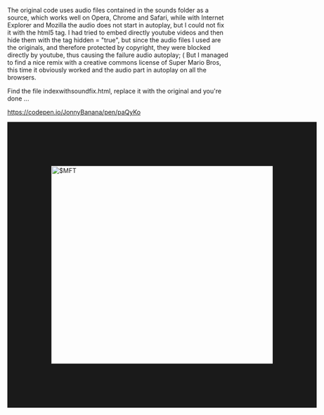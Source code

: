 The original code uses audio files contained in the sounds folder as a source, which works well on Opera, Chrome and Safari, while with Internet Explorer and Mozilla the audio does not start in autoplay, but I could not fix it with the html5 tag.
I had tried to embed directly youtube videos and then hide them with the tag hidden = "true", but since the audio files I used are the originals, and therefore protected by copyright, they were blocked directly by youtube, thus causing the failure audio autoplay; (
But I managed to find a nice remix with a creative commons license of Super Mario Bros, this time it obviously worked and the audio part in autoplay on all the browsers.

Find the file indexwithsoundfix.html, replace it with the original and you're done ...

https://codepen.io/JonnyBanana/pen/paQyKo

<a href="https://codepen.io/JonnyBanana/pen/paQyKo
" target="_blank"><img src="https://i.imgur.com/z7PMR46.jpg" 
alt="$MFT" width="600" height="450" border="100" /></a> 


